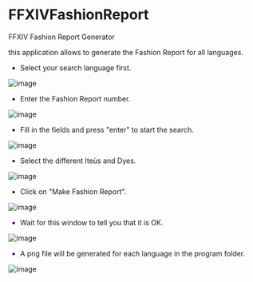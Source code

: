 # FFXIVFashionReport
 FFXIV Fashion Report Generator
 
this application allows to generate the Fashion Report for all languages.

- Select your search language first.

![image](https://github.com/Etsuna/FFXIVFashionReport/assets/47378314/491cb77a-b12f-4f4b-83a9-26927d7ddbbb)

- Enter the Fashion Report number.

![image](https://github.com/Etsuna/FFXIVFashionReport/assets/47378314/5084ff1a-538e-40c4-8067-4937babbde49)

- Fill in the fields and press "enter" to start the search.

![image](https://github.com/Etsuna/FFXIVFashionReport/assets/47378314/5c37514b-db53-49f5-94a8-7ae8c63f9ef0)

- Select the different Iteùs and Dyes.

![image](https://github.com/Etsuna/FFXIVFashionReport/assets/47378314/0f3a9fb0-2aa9-46de-b762-b3f2e845f1f1)

- Click on "Make Fashion Report". 

![image](https://github.com/Etsuna/FFXIVFashionReport/assets/47378314/cf2bbdbc-38c9-4c50-b6de-04d0bd95f027)

- Wait for this window to tell you that it is OK.

![image](https://github.com/Etsuna/FFXIVFashionReport/assets/47378314/eb6473dd-08ce-4e3f-9b0b-2a6745e99b3a)

- A png file will be generated for each language in the program folder.

![image](https://github.com/Etsuna/FFXIVFashionReport/assets/47378314/f4e8757f-fb60-427e-b7d8-a3802d014fdf)
